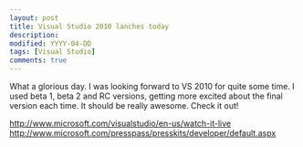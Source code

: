 ```yaml
---
layout: post
title: Visual Studio 2010 lanches today
description:
modified: YYYY-04-DD
tags: [Visual Studio]
comments: true
---
```

What a glorious day. I was looking forward to VS 2010 for quite some
time. I used beta 1, beta 2 and RC versions, getting more excited about
the final version each time. It should be really awesome. Check it out!

<http://www.microsoft.com/visualstudio/en-us/watch-it-live>\
<http://www.microsoft.com/presspass/presskits/developer/default.aspx>
